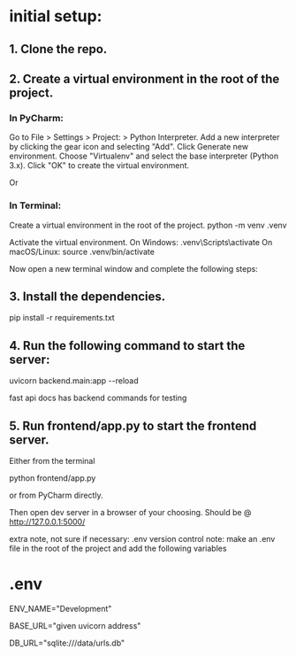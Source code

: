 # initial setup:

## 1. Clone the repo.

## 2. Create a virtual environment in the root of the project.

### In PyCharm:

Go to File > Settings > Project: <Project Name> > Python Interpreter.
Add a new interpreter by clicking the gear icon and selecting "Add".
   Click Generate new environment.
   Choose "Virtualenv" and select the base interpreter (Python 3.x).
   Click "OK" to create the virtual environment.

Or 

### In Terminal:

Create a virtual environment in the root of the project.
   python -m venv .venv

Activate the virtual environment.
   On Windows:
      .venv\Scripts\activate
   On macOS/Linux:
      source .venv/bin/activate


Now open a new terminal window and complete the following steps:

## 3. Install the dependencies.
pip install -r requirements.txt

   
## 4. Run the following command to start the server:

uvicorn backend.main:app --reload

fast api docs has backend commands for testing

## 5. Run frontend/app.py to start the frontend server.

Either from the terminal 

python frontend/app.py

or from PyCharm directly.

Then open dev server in a browser of your choosing. Should be @ http://127.0.0.1:5000/


extra note, not sure if necessary:
.env version control note:
make an .env file in the root of the project and add the following variables

# .env

ENV_NAME="Development"

BASE_URL="given uvicorn address"

DB_URL="sqlite:///data/urls.db"
